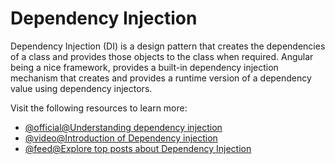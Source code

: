 # Dependency Injection

Dependency Injection (DI) is a design pattern that creates the dependencies of a class and provides those objects to the class when required. Angular being a nice framework, provides a built-in dependency injection mechanism that creates and provides a runtime version of a dependency value using dependency injectors.

Visit the following resources to learn more:

- [@official@Understanding dependency injection](https://angular.dev/guide/di/dependency-injection)
- [@video@Introduction of Dependency injection](https://www.youtube.com/watch?v=OFPIGlxunL0)
- [@feed@Explore top posts about Dependency Injection](https://app.daily.dev/tags/dependency-injection?ref=roadmapsh)
